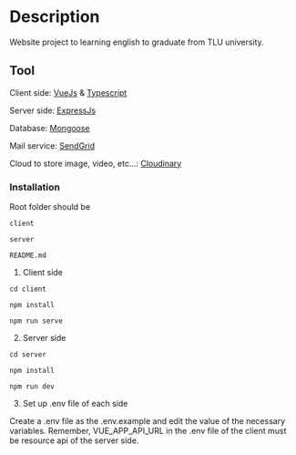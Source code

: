 # Description

Website project to learning english to graduate from TLU university.

## Tool

Client side: [VueJs](https://vuejs.org/) & [Typescript](https://www.typescriptlang.org/)

Server side: [ExpressJs](https://expressjs.com/)

Database: [Mongoose](https://mongoosejs.com/)

Mail service: [SendGrid](https://sendgrid.com/)

Cloud to store image, video, etc...: [Cloudinary](https://cloudinary.com/)

### Installation

Root folder should be

```
client

server

README.md
```

1. Client side

```
cd client

npm install

npm run serve
```

2. Server side

```
cd server

npm install

npm run dev
```

3. Set up .env file of each side

Create a .env file as the .env.example and edit the value of the necessary variables.
Remember, VUE_APP_API_URL in the .env file of the client must be resource api of the server side.

